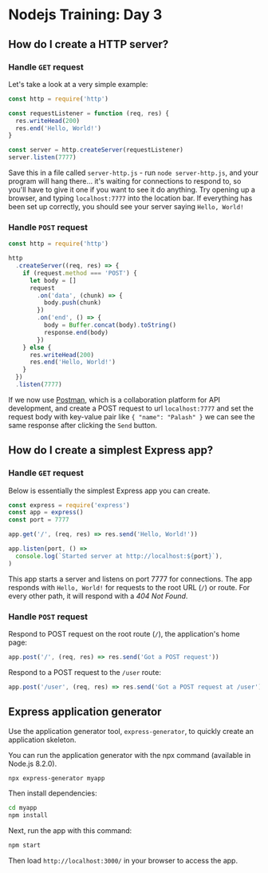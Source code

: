 # Nodejs Training: Day 3

## How do I create a HTTP server?

### Handle `GET` request

Let's take a look at a very simple example:

```js
const http = require('http')

const requestListener = function (req, res) {
  res.writeHead(200)
  res.end('Hello, World!')
}

const server = http.createServer(requestListener)
server.listen(7777)
```

Save this in a file called `server-http.js` - run `node server-http.js`, and your program will hang there... it's waiting for connections to respond to, so you'll have to give it one if you want to see it do anything. Try opening up a browser, and typing `localhost:7777` into the location bar. If everything has been set up correctly, you should see your server saying `Hello, World!`

### Handle `POST` request

```js
const http = require('http')

http
  .createServer((req, res) => {
    if (request.method === 'POST') {
      let body = []
      request
        .on('data', (chunk) => {
          body.push(chunk)
        })
        .on('end', () => {
          body = Buffer.concat(body).toString()
          response.end(body)
        })
    } else {
      res.writeHead(200)
      res.end('Hello, World!')
    }
  })
  .listen(7777)
```

If we now use [Postman](https://www.postman.com/), which is a collaboration platform for API development, and create a POST request to url `localhost:7777` and set the request body with key-value pair like `{ "name": "Palash" }` we can see the same response after clicking the `Send` button.

## How do I create a simplest Express app?

### Handle `GET` request

Below is essentially the simplest Express app you can create.

```js
const express = require('express')
const app = express()
const port = 7777

app.get('/', (req, res) => res.send('Hello, World!'))

app.listen(port, () =>
  console.log(`Started server at http://localhost:${port}`),
)
```

This app starts a server and listens on port 7777 for connections. The app responds with `Hello, World!` for requests to the root URL (`/`) or route. For every other path, it will respond with a _404 Not Found_.

### Handle `POST` request

Respond to POST request on the root route (`/`), the application's home page:

```js
app.post('/', (req, res) => res.send('Got a POST request'))
```

Respond to a POST request to the `/user` route:

```js
app.post('/user', (req, res) => res.send('Got a POST request at /user'))
```

## Express application generator

Use the application generator tool, `express-generator`, to quickly create an application skeleton.

You can run the application generator with the npx command (available in Node.js 8.2.0).

```bash
npx express-generator myapp
```

Then install dependencies:

```bash
cd myapp
npm install
```

Next, run the app with this command:

```bash
npm start
```

Then load `http://localhost:3000/` in your browser to access the app.

